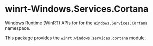 <!-- warning: Please don't edit this file. It was automatically generated. -->

# winrt-Windows.Services.Cortana

Windows Runtime (WinRT) APIs for for the `Windows.Services.Cortana` namespace.

This package provides the `winrt.windows.services.cortana` module.
